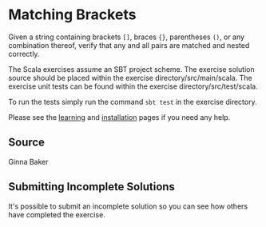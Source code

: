 # Matching Brackets

Given a string containing brackets `[]`, braces `{}`, parentheses `()`,
or any combination thereof, verify that any and all pairs are matched
and nested correctly.

The Scala exercises assume an SBT project scheme. The exercise solution source
should be placed within the exercise directory/src/main/scala. The exercise
unit tests can be found within the exercise directory/src/test/scala.

To run the tests simply run the command `sbt test` in the exercise directory.

Please see the [learning](https://exercism.io/tracks/scala/learning) and 
[installation](https://exercism.io/tracks/scala/installation) pages if you need any help.


## Source

Ginna Baker

## Submitting Incomplete Solutions
It's possible to submit an incomplete solution so you can see how others have completed the exercise.
